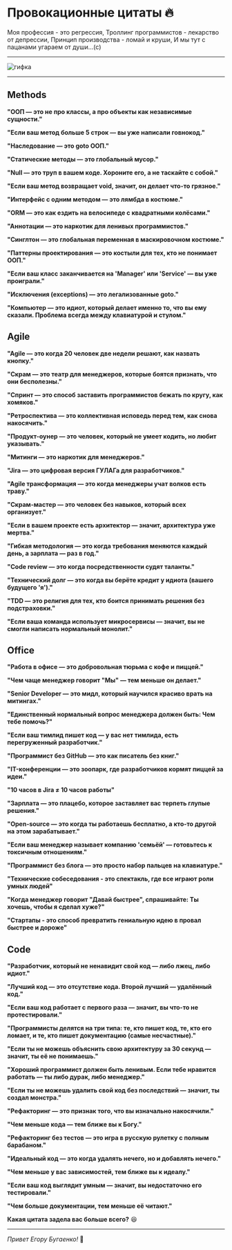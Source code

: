 # Провокационные цитаты 🔥

Моя профессия - это регрессия,
Троллинг программистов - лекарство от депрессии, 
Принцип производства - ломай и круши, И мы тут с пацанами угараем от души...(с)

---

![гифка](https://media3.giphy.com/media/v1.Y2lkPTc5MGI3NjExOG5wb3dyZ3U4a2w5cWxxcm5pdzI4OGkxcG1wYTk3Njc4aHp6bzdmZSZlcD12MV9pbnRlcm5hbF9naWZfYnlfaWQmY3Q9Zw/0e94QCzeedeXjYPLC5/giphy.gif)

---
  
## **Methods** 

**"ООП — это не про классы, а про объекты как независимые сущности."**

**"Если ваш метод больше 5 строк — вы уже написали говнокод."**  

**"Наследование — это goto ООП."**

**"Статические методы — это глобальный мусор."**

**"Null — это труп в вашем коде. Хороните его, а не таскайте с собой."**  

**"Если ваш метод возвращает void, значит, он делает что-то грязное."**  

**"Интерфейс с одним методом — это лямбда в костюме."**  

**"ORM — это как ездить на велосипеде с квадратными колёсами."**  

**"Аннотации — это наркотик для ленивых программистов."**  

**"Синглтон — это глобальная переменная в маскировочном костюме."**  

**"Паттерны проектирования — это костыли для тех, кто не понимает ООП."**  

**"Если ваш класс заканчивается на 'Manager' или 'Service' — вы уже проиграли."**  

**"Исключения (exceptions) — это легализованные goto."**  

**"Компьютер — это идиот, который делает именно то, что вы ему сказали. Проблема всегда между клавиатурой и стулом."**  


## **Agile**  

**"Agile — это когда 20 человек две недели решают, как назвать кнопку."**  

**"Скрам — это театр для менеджеров, которые боятся признать, что они бесполезны."**  

**"Спринт — это способ заставить программистов бежать по кругу, как хомяков."**  

**"Ретроспектива — это коллективная исповедь перед тем, как снова накосячить."**  

**"Продукт-оунер — это человек, который не умеет кодить, но любит указывать."**  

**"Митинги — это наркотик для менеджеров."**  

**"Jira — это цифровая версия ГУЛАГа для разработчиков."**  

**"Agile трансформация — это когда менеджеры учат волков есть траву."**  

**"Скрам-мастер — это человек без навыков, который всех организует."**  

**"Если в вашем проекте есть архитектор — значит, архитектура уже мертва."**  

**"Гибкая методология — это когда требования меняются каждый день, а зарплата — раз в год."**  

**"Code review — это когда посредственности судят таланты."**  

**"Технический долг — это когда вы берёте кредит у идиота (вашего будущего 'я')."**  

**"TDD — это религия для тех, кто боится принимать решения без подстраховки."**  

**"Если ваша команда использует микросервисы — значит, вы не смогли написать нормальный монолит."**  


## **Office**  

**"Работа в офисе — это добровольная тюрьма с кофе и пиццей."**  

**"Чем чаще менеджер говорит "Мы" — тем меньше он делает."**  

**"Senior Developer — это мидл, который научился красиво врать на митингах."**  

**"Единственный нормальный вопрос менеджера должен быть: Чем тебе помочь?"**

**"Если ваш тимлид пишет код — у вас нет тимлида, есть перегруженный разработчик."**  

**"Программист без GitHub — это как писатель без книг."**  

**"IT-конференции — это зоопарк, где разработчиков кормят пиццей за идеи."**  

**"10 часов в Jira ≠ 10 часов работы"**

**"Зарплата — это плацебо, которое заставляет вас терпеть глупые решения."**  

**"Open-source — это когда ты работаешь бесплатно, а кто-то другой на этом зарабатывает."**  

**"Если ваш менеджер называет компанию 'семьёй' — готовьтесь к токсичным отношениям."**  

**"Программист без блога — это просто набор пальцев на клавиатуре."**  

**"Технические собеседования - это спектакль, где все играют роли умных людей"**

**"Когда менеджер говорит "Давай быстрее", спрашивайте: Ты хочешь, чтобы я сделал хуже?"**

**"Стартапы - это способ превратить гениальную идею в провал быстрее и дороже"**


## **Code**  

**"Разработчик, который не ненавидит свой код — либо лжец, либо идиот."**

**"Лучший код — это отсутствие кода. Второй лучший — удалённый код."**  

**"Если ваш код работает с первого раза — значит, вы что-то не протестировали."**  

**"Программисты делятся на три типа: те, кто пишет код, те, кто его ломает, и те, кто пишет документацию (самые несчастные)."**  

**"Если ты не можешь объяснить свою архитектуру за 30 секунд — значит, ты её не понимаешь."**  

**"Хороший программист должен быть ленивым. Если тебе нравится работать — ты либо дурак, либо менеджер."**  

**"Если ты не можешь удалить свой код без последствий — значит, ты создал монстра."**  

**"Рефакторинг — это признак того, что вы изначально накосячили."**  

**"Чем меньше кода — тем ближе вы к Богу."**  

**"Рефакторинг без тестов — это игра в русскую рулетку с полным барабаном."**  

**"Идеальный код — это когда удалять нечего, но и добавлять нечего."**  

**"Чем меньше у вас зависимостей, тем ближе вы к идеалу."**   

**"Если ваш код выглядит умным — значит, вы недостаточно его тестировали."**  

**"Чем больше документации, тем меньше её читают."**  


**Какая цитата задела вас больше всего?** 😆

---

_Привет Егору Бугаенко!_ 🍄
